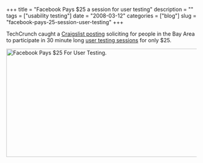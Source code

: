 +++
title = "Facebook Pays $25 a session for user testing"
description = ""
tags = ["usability testing"]
date = "2008-03-12"
categories = ["blog"]
slug = "facebook-pays-25-session-user-testing"
+++



<p>TechCrunch caught a <a href="http://www.techcrunch.com/2008/03/11/facebook-pays-25-for-user-testing-well-double-that-for-leaks/">Craigslist posting</a> soliciting for people in the Bay Area to participate in 30 minute long <a href="http://www.facebook.com/userstudies.php">user testing sessions</a> for only $25.</p>
<p><a href="http://www.flickr.com/photos/jibbajabba/2328741947/" title="Facebook Pays $25 For User Testing. by jibbajabba, on Flickr"><img src="http://farm4.static.flickr.com/3232/2328741947_eea89eed2a_o.png" width="582" height="287" alt="Facebook Pays $25 For User Testing." /></a> </p>
    
  
